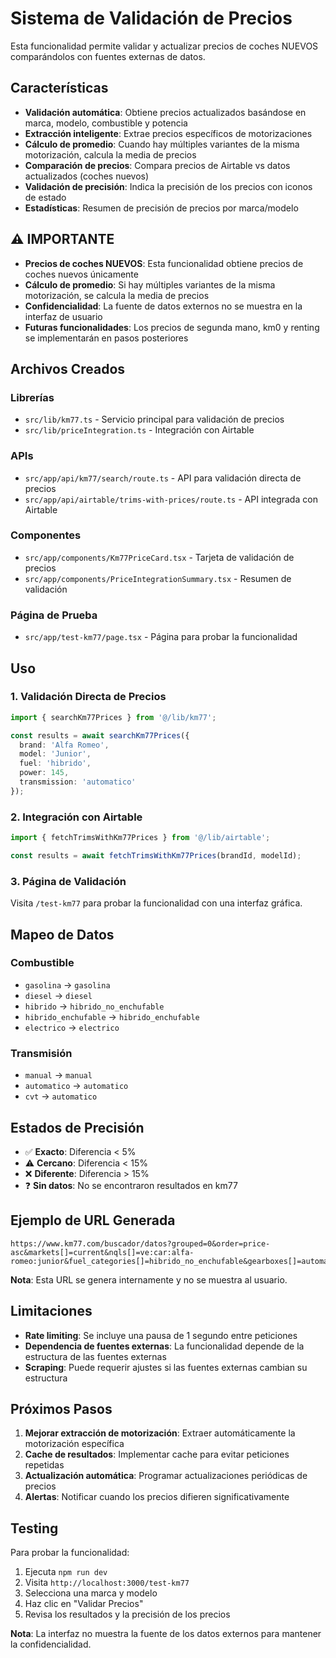 # Sistema de Validación de Precios

Esta funcionalidad permite validar y actualizar precios de coches NUEVOS comparándolos con fuentes externas de datos.

## Características

- **Validación automática**: Obtiene precios actualizados basándose en marca, modelo, combustible y potencia
- **Extracción inteligente**: Extrae precios específicos de motorizaciones
- **Cálculo de promedio**: Cuando hay múltiples variantes de la misma motorización, calcula la media de precios
- **Comparación de precios**: Compara precios de Airtable vs datos actualizados (coches nuevos)
- **Validación de precisión**: Indica la precisión de los precios con iconos de estado
- **Estadísticas**: Resumen de precisión de precios por marca/modelo

## ⚠️ IMPORTANTE

- **Precios de coches NUEVOS**: Esta funcionalidad obtiene precios de coches nuevos únicamente
- **Cálculo de promedio**: Si hay múltiples variantes de la misma motorización, se calcula la media de precios
- **Confidencialidad**: La fuente de datos externos no se muestra en la interfaz de usuario
- **Futuras funcionalidades**: Los precios de segunda mano, km0 y renting se implementarán en pasos posteriores

## Archivos Creados

### Librerías
- `src/lib/km77.ts` - Servicio principal para validación de precios
- `src/lib/priceIntegration.ts` - Integración con Airtable

### APIs
- `src/app/api/km77/search/route.ts` - API para validación directa de precios
- `src/app/api/airtable/trims-with-prices/route.ts` - API integrada con Airtable

### Componentes
- `src/app/components/Km77PriceCard.tsx` - Tarjeta de validación de precios
- `src/app/components/PriceIntegrationSummary.tsx` - Resumen de validación

### Página de Prueba
- `src/app/test-km77/page.tsx` - Página para probar la funcionalidad

## Uso

### 1. Validación Directa de Precios

```typescript
import { searchKm77Prices } from '@/lib/km77';

const results = await searchKm77Prices({
  brand: 'Alfa Romeo',
  model: 'Junior',
  fuel: 'hibrido',
  power: 145,
  transmission: 'automatico'
});
```

### 2. Integración con Airtable

```typescript
import { fetchTrimsWithKm77Prices } from '@/lib/airtable';

const results = await fetchTrimsWithKm77Prices(brandId, modelId);
```

### 3. Página de Validación

Visita `/test-km77` para probar la funcionalidad con una interfaz gráfica.

## Mapeo de Datos

### Combustible
- `gasolina` → `gasolina`
- `diesel` → `diesel`
- `hibrido` → `hibrido_no_enchufable`
- `hibrido_enchufable` → `hibrido_enchufable`
- `electrico` → `electrico`

### Transmisión
- `manual` → `manual`
- `automatico` → `automatico`
- `cvt` → `automatico`

## Estados de Precisión

- ✅ **Exacto**: Diferencia < 5%
- ⚠️ **Cercano**: Diferencia < 15%
- ❌ **Diferente**: Diferencia > 15%
- ❓ **Sin datos**: No se encontraron resultados en km77

## Ejemplo de URL Generada

```
https://www.km77.com/buscador/datos?grouped=0&order=price-asc&markets[]=current&nqls[]=ve:car:alfa-romeo:junior&fuel_categories[]=hibrido_no_enchufable&gearboxes[]=automatico
```

**Nota**: Esta URL se genera internamente y no se muestra al usuario.

## Limitaciones

- **Rate limiting**: Se incluye una pausa de 1 segundo entre peticiones
- **Dependencia de fuentes externas**: La funcionalidad depende de la estructura de las fuentes externas
- **Scraping**: Puede requerir ajustes si las fuentes externas cambian su estructura

## Próximos Pasos

1. **Mejorar extracción de motorización**: Extraer automáticamente la motorización específica
2. **Cache de resultados**: Implementar cache para evitar peticiones repetidas
3. **Actualización automática**: Programar actualizaciones periódicas de precios
4. **Alertas**: Notificar cuando los precios difieren significativamente

## Testing

Para probar la funcionalidad:

1. Ejecuta `npm run dev`
2. Visita `http://localhost:3000/test-km77`
3. Selecciona una marca y modelo
4. Haz clic en "Validar Precios"
5. Revisa los resultados y la precisión de los precios

**Nota**: La interfaz no muestra la fuente de los datos externos para mantener la confidencialidad.
